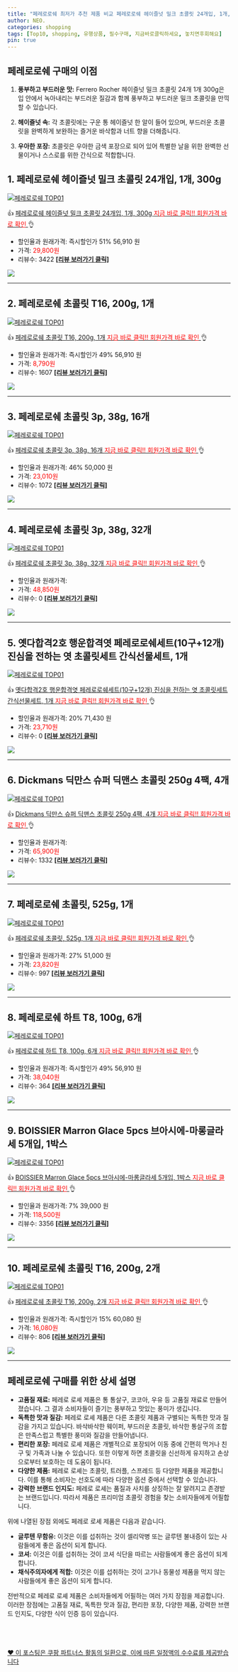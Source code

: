 ```yaml
---
title: "페레로로쉐 최저가 추천 제품 비교 페레로로쉐 헤이즐넛 밀크 초콜릿 24개입, 1개, 300g 가격 비교 최저가장점"
author: NEO.
categories: shopping
tags: [Top10, shopping, 유행상품, 필수구매, 지금바로클릭하세요, 놓치면후회해요]
pin: true
---
```

## 페레로로쉐 구매의 이점
1. **풍부하고 부드러운 맛:** Ferrero Rocher 헤이즐넛 밀크 초콜릿 24개 1개 300g은 입 안에서 녹아내리는 부드러운 질감과 함께 풍부하고 부드러운 밀크 초콜릿을 만끽할 수 있습니다.

2. **헤이즐넛 속:** 각 초콜릿에는 구운 통 헤이즐넛 한 알이 들어 있으며, 부드러운 초콜릿을 완벽하게 보완하는 즐거운 바삭함과 너트 향을 더해줍니다.

3. **우아한 포장:** 초콜릿은 우아한 금색 포장으로 되어 있어 특별한 날을 위한 완벽한 선물이거나 스스로를 위한 간식으로 적합합니다.

   

## 1. 페레로로쉐 헤이즐넛 밀크 초콜릿 24개입, 1개, 300g

[![페레로로쉐 TOP01](https://thumbnail7.coupangcdn.com/thumbnails/remote/490x490ex/image/vendor_inventory/02df/c28e450955f65385bab327bee152cd1c1d7360d7c86b2c62002f9cf9885c.jpg)](https://link.coupang.com/re/AFFSDP?lptag=AF3617701&subid=GithubCoopas&pageKey=332171309&traceid=V0-153&itemId=1061303971&vendorItemId=87287234630)


👍 [페레로로쉐 헤이즐넛 밀크 초콜릿 24개입, 1개, 300g <font color=red> 지금 바로 클릭!! 회원가격 바로 확인 </font> ](https://link.coupang.com/re/AFFSDP?lptag=AF3617701&subid=GithubCoopas&pageKey=332171309&traceid=V0-153&itemId=1061303971&vendorItemId=87287234630) 👌 


- 할인율과 원래가격: 즉시할인가 51%  56,910   원
- 가격: <span style='color:red'>29,800원</span>
- 리뷰수: 3422  [**[리뷰 보러가기 클릭]**](https://link.coupang.com/re/AFFSDP?lptag=AF3617701&subid=GithubCoopas&pageKey=332171309&traceid=V0-153&itemId=1061303971&vendorItemId=87287234630)

[![](/discount_price.png)](https://link.coupang.com/re/AFFSDP?lptag=AF3617701&subid=GithubCoopas&pageKey=332171309&traceid=V0-153&itemId=1061303971&vendorItemId=87287234630)

---


   

## 2. 페레로로쉐 초콜릿 T16, 200g, 1개

[![페레로로쉐 TOP01](https://thumbnail8.coupangcdn.com/thumbnails/remote/490x490ex/image/retail/images/2884711570421400-a79a9a38-3f6b-47e0-8c0e-9d719b59d808.jpg)](https://link.coupang.com/re/AFFSDP?lptag=AF3617701&subid=GithubCoopas&pageKey=2433134&traceid=V0-153&itemId=19584577538&vendorItemId=3000168660)


👍 [페레로로쉐 초콜릿 T16, 200g, 1개 <font color=red> 지금 바로 클릭!! 회원가격 바로 확인 </font> ](https://link.coupang.com/re/AFFSDP?lptag=AF3617701&subid=GithubCoopas&pageKey=2433134&traceid=V0-153&itemId=19584577538&vendorItemId=3000168660) 👌 


- 할인율과 원래가격: 즉시할인가 49%  56,910   원
- 가격: <span style='color:red'>8,790원</span>
- 리뷰수: 1607  [**[리뷰 보러가기 클릭]**](https://link.coupang.com/re/AFFSDP?lptag=AF3617701&subid=GithubCoopas&pageKey=2433134&traceid=V0-153&itemId=19584577538&vendorItemId=3000168660)

[![](/discount_price.png)](https://link.coupang.com/re/AFFSDP?lptag=AF3617701&subid=GithubCoopas&pageKey=2433134&traceid=V0-153&itemId=19584577538&vendorItemId=3000168660)

---


   

## 3. 페레로로쉐 초콜릿 3p, 38g, 16개

[![페레로로쉐 TOP01](https://thumbnail10.coupangcdn.com/thumbnails/remote/490x490ex/image/retail/images/2881899050912964-b5f9fe56-2303-4aad-9cb7-b20c2b597b18.jpg)](https://link.coupang.com/re/AFFSDP?lptag=AF3617701&subid=GithubCoopas&pageKey=4563558218&traceid=V0-153&itemId=5562873377&vendorItemId=72862250934)


👍 [페레로로쉐 초콜릿 3p, 38g, 16개 <font color=red> 지금 바로 클릭!! 회원가격 바로 확인 </font> ](https://link.coupang.com/re/AFFSDP?lptag=AF3617701&subid=GithubCoopas&pageKey=4563558218&traceid=V0-153&itemId=5562873377&vendorItemId=72862250934) 👌 


- 할인율과 원래가격: 46%  50,000   원
- 가격: <span style='color:red'>23,010원</span>
- 리뷰수: 1072  [**[리뷰 보러가기 클릭]**](https://link.coupang.com/re/AFFSDP?lptag=AF3617701&subid=GithubCoopas&pageKey=4563558218&traceid=V0-153&itemId=5562873377&vendorItemId=72862250934)

[![](/discount_price.png)](https://link.coupang.com/re/AFFSDP?lptag=AF3617701&subid=GithubCoopas&pageKey=4563558218&traceid=V0-153&itemId=5562873377&vendorItemId=72862250934)

---


   

## 4. 페레로로쉐 초콜릿 3p, 38g, 32개

[![페레로로쉐 TOP01](https://thumbnail10.coupangcdn.com/thumbnails/remote/490x490ex/image/retail/images/1ab88d0d-02ee-4730-9ef1-b3cdccd442802536232182177744009.png)](https://link.coupang.com/re/AFFSDP?lptag=AF3617701&subid=GithubCoopas&pageKey=2433134&traceid=V0-153&itemId=18037445111&vendorItemId=85191841409)


👍 [페레로로쉐 초콜릿 3p, 38g, 32개 <font color=red> 지금 바로 클릭!! 회원가격 바로 확인 </font> ](https://link.coupang.com/re/AFFSDP?lptag=AF3617701&subid=GithubCoopas&pageKey=2433134&traceid=V0-153&itemId=18037445111&vendorItemId=85191841409) 👌 


- 할인율과 원래가격: 
- 가격: <span style='color:red'>48,850원</span>
- 리뷰수: 0  [**[리뷰 보러가기 클릭]**](https://link.coupang.com/re/AFFSDP?lptag=AF3617701&subid=GithubCoopas&pageKey=2433134&traceid=V0-153&itemId=18037445111&vendorItemId=85191841409)

[![](/discount_price.png)](https://link.coupang.com/re/AFFSDP?lptag=AF3617701&subid=GithubCoopas&pageKey=2433134&traceid=V0-153&itemId=18037445111&vendorItemId=85191841409)

---


   

## 5. 옛다합격2호 행운합격엿 페레로로쉐세트(10구+12개) 진심을 전하는 엿 초콜릿세트 간식선물세트, 1개

[![페레로로쉐 TOP01](https://thumbnail7.coupangcdn.com/thumbnails/remote/490x490ex/image/vendor_inventory/4b7a/f60617d289613eff5266c0ad18bc714e8c2e0a978cf499a1699e5ee65bb8.jpg)](https://link.coupang.com/re/AFFSDP?lptag=AF3617701&subid=GithubCoopas&pageKey=7744286646&traceid=V0-153&itemId=20843431450&vendorItemId=85342572989)


👍 [옛다합격2호 행운합격엿 페레로로쉐세트(10구+12개) 진심을 전하는 엿 초콜릿세트 간식선물세트, 1개 <font color=red> 지금 바로 클릭!! 회원가격 바로 확인 </font> ](https://link.coupang.com/re/AFFSDP?lptag=AF3617701&subid=GithubCoopas&pageKey=7744286646&traceid=V0-153&itemId=20843431450&vendorItemId=85342572989) 👌 


- 할인율과 원래가격: 20%  71,430   원
- 가격: <span style='color:red'>23,710원</span>
- 리뷰수: 0  [**[리뷰 보러가기 클릭]**](https://link.coupang.com/re/AFFSDP?lptag=AF3617701&subid=GithubCoopas&pageKey=7744286646&traceid=V0-153&itemId=20843431450&vendorItemId=85342572989)

[![](/discount_price.png)](https://link.coupang.com/re/AFFSDP?lptag=AF3617701&subid=GithubCoopas&pageKey=7744286646&traceid=V0-153&itemId=20843431450&vendorItemId=85342572989)

---


   

## 6. Dickmans 딕만스 슈퍼 딕맨스 초콜릿 250g 4팩, 4개

[![페레로로쉐 TOP01](https://thumbnail8.coupangcdn.com/thumbnails/remote/490x490ex/image/vendor_inventory/7367/5d899797e023c8a3cf88b2b44078acc326aa226b1994d580a228e39de78a.jpg)](https://link.coupang.com/re/AFFSDP?lptag=AF3617701&subid=GithubCoopas&pageKey=7017789106&traceid=V0-153&itemId=17270203289&vendorItemId=84441344950)


👍 [Dickmans 딕만스 슈퍼 딕맨스 초콜릿 250g 4팩, 4개 <font color=red> 지금 바로 클릭!! 회원가격 바로 확인 </font> ](https://link.coupang.com/re/AFFSDP?lptag=AF3617701&subid=GithubCoopas&pageKey=7017789106&traceid=V0-153&itemId=17270203289&vendorItemId=84441344950) 👌 


- 할인율과 원래가격: 
- 가격: <span style='color:red'>65,900원</span>
- 리뷰수: 1332  [**[리뷰 보러가기 클릭]**](https://link.coupang.com/re/AFFSDP?lptag=AF3617701&subid=GithubCoopas&pageKey=7017789106&traceid=V0-153&itemId=17270203289&vendorItemId=84441344950)

[![](/discount_price.png)](https://link.coupang.com/re/AFFSDP?lptag=AF3617701&subid=GithubCoopas&pageKey=7017789106&traceid=V0-153&itemId=17270203289&vendorItemId=84441344950)

---


   

## 7. 페레로로쉐 초콜릿, 525g, 1개

[![페레로로쉐 TOP01](https://thumbnail8.coupangcdn.com/thumbnails/remote/490x490ex/image/vendor_inventory/d86e/935db890f8949a4c5df429b72b092c1911316c7acdc5430db2261e59e6f2.jpg)](https://link.coupang.com/re/AFFSDP?lptag=AF3617701&subid=GithubCoopas&pageKey=2433134&traceid=V0-153&itemId=17007488042&vendorItemId=79767991950)


👍 [페레로로쉐 초콜릿, 525g, 1개 <font color=red> 지금 바로 클릭!! 회원가격 바로 확인 </font> ](https://link.coupang.com/re/AFFSDP?lptag=AF3617701&subid=GithubCoopas&pageKey=2433134&traceid=V0-153&itemId=17007488042&vendorItemId=79767991950) 👌 


- 할인율과 원래가격: 27%  51,000   원
- 가격: <span style='color:red'>23,820원</span>
- 리뷰수: 997  [**[리뷰 보러가기 클릭]**](https://link.coupang.com/re/AFFSDP?lptag=AF3617701&subid=GithubCoopas&pageKey=2433134&traceid=V0-153&itemId=17007488042&vendorItemId=79767991950)

[![](/discount_price.png)](https://link.coupang.com/re/AFFSDP?lptag=AF3617701&subid=GithubCoopas&pageKey=2433134&traceid=V0-153&itemId=17007488042&vendorItemId=79767991950)

---


   

## 8. 페레로로쉐 하트 T8, 100g, 6개

[![페레로로쉐 TOP01](https://thumbnail9.coupangcdn.com/thumbnails/remote/490x490ex/image/retail/images/9230333d-d15e-4e66-920d-2ee9001b31904190193598894553837.png)](https://link.coupang.com/re/AFFSDP?lptag=AF3617701&subid=GithubCoopas&pageKey=6853132582&traceid=V0-153&itemId=515105298&vendorItemId=85194278201)


👍 [페레로로쉐 하트 T8, 100g, 6개 <font color=red> 지금 바로 클릭!! 회원가격 바로 확인 </font> ](https://link.coupang.com/re/AFFSDP?lptag=AF3617701&subid=GithubCoopas&pageKey=6853132582&traceid=V0-153&itemId=515105298&vendorItemId=85194278201) 👌 


- 할인율과 원래가격: 즉시할인가 49%  56,910   원
- 가격: <span style='color:red'>38,040원</span>
- 리뷰수: 364  [**[리뷰 보러가기 클릭]**](https://link.coupang.com/re/AFFSDP?lptag=AF3617701&subid=GithubCoopas&pageKey=6853132582&traceid=V0-153&itemId=515105298&vendorItemId=85194278201)

[![](/discount_price.png)](https://link.coupang.com/re/AFFSDP?lptag=AF3617701&subid=GithubCoopas&pageKey=6853132582&traceid=V0-153&itemId=515105298&vendorItemId=85194278201)

---


   

## 9. BOISSIER Marron Glace 5pcs 브아시에-마롱글라세 5개입, 1박스

[![페레로로쉐 TOP01](https://thumbnail8.coupangcdn.com/thumbnails/remote/490x490ex/image/vendor_inventory/1542/deb61486f690a000b9cb6125cc9e6a77869f91cde13e6650a1504aca920a.png)](https://link.coupang.com/re/AFFSDP?lptag=AF3617701&subid=GithubCoopas&pageKey=7782408901&traceid=V0-153&itemId=21036333717&vendorItemId=88099165836)


👍 [BOISSIER Marron Glace 5pcs 브아시에-마롱글라세 5개입, 1박스 <font color=red> 지금 바로 클릭!! 회원가격 바로 확인 </font> ](https://link.coupang.com/re/AFFSDP?lptag=AF3617701&subid=GithubCoopas&pageKey=7782408901&traceid=V0-153&itemId=21036333717&vendorItemId=88099165836) 👌 


- 할인율과 원래가격: 7%  39,000   원
- 가격: <span style='color:red'>118,500원</span>
- 리뷰수: 3356  [**[리뷰 보러가기 클릭]**](https://link.coupang.com/re/AFFSDP?lptag=AF3617701&subid=GithubCoopas&pageKey=7782408901&traceid=V0-153&itemId=21036333717&vendorItemId=88099165836)

[![](/discount_price.png)](https://link.coupang.com/re/AFFSDP?lptag=AF3617701&subid=GithubCoopas&pageKey=7782408901&traceid=V0-153&itemId=21036333717&vendorItemId=88099165836)

---


   

## 10. 페레로로쉐 초콜릿 T16, 200g, 2개

[![페레로로쉐 TOP01](https://thumbnail7.coupangcdn.com/thumbnails/remote/490x490ex/image/retail/images/803983183041903-238b72c4-6997-4a43-9a07-2ed33b0aa9ee.jpg)](https://link.coupang.com/re/AFFSDP?lptag=AF3617701&subid=GithubCoopas&pageKey=2433134&traceid=V0-153&itemId=19584548723&vendorItemId=85068263030)


👍 [페레로로쉐 초콜릿 T16, 200g, 2개 <font color=red> 지금 바로 클릭!! 회원가격 바로 확인 </font> ](https://link.coupang.com/re/AFFSDP?lptag=AF3617701&subid=GithubCoopas&pageKey=2433134&traceid=V0-153&itemId=19584548723&vendorItemId=85068263030) 👌 


- 할인율과 원래가격: 즉시할인가 15%  60,080   원
- 가격: <span style='color:red'>16,080원</span>
- 리뷰수: 806  [**[리뷰 보러가기 클릭]**](https://link.coupang.com/re/AFFSDP?lptag=AF3617701&subid=GithubCoopas&pageKey=2433134&traceid=V0-153&itemId=19584548723&vendorItemId=85068263030)

[![](/discount_price.png)](https://link.coupang.com/re/AFFSDP?lptag=AF3617701&subid=GithubCoopas&pageKey=2433134&traceid=V0-153&itemId=19584548723&vendorItemId=85068263030)

---
## 페레로로쉐 구매를 위한 상세 설명
* **고품질 재료:** 페레로 로셰 제품은 통 통살구, 코코아, 우유 등 고품질 재료로 만들어졌습니다. 그 결과 소비자들이 즐기는 풍부하고 맛있는 풍미가 생깁니다.
* **독특한 맛과 질감:** 페레로 로셰 제품은 다른 초콜릿 제품과 구별되는 독특한 맛과 질감을 가지고 있습니다. 바삭바삭한 웨이퍼, 부드러운 초콜릿, 바삭한 통살구의 조합은 만족스럽고 특별한 풍미와 질감을 만들어냅니다.
* **편리한 포장:** 페레로 로셰 제품은 개별적으로 포장되어 이동 중에 간편히 먹거나 친구 및 가족과 나눌 수 있습니다. 또한 이렇게 하면 초콜릿을 신선하게 유지하고 손상으로부터 보호하는 데 도움이 됩니다.
* **다양한 제품:** 페레로 로셰는 초콜릿, 트러플, 스프레드 등 다양한 제품을 제공합니다. 이를 통해 소비자는 선호도에 따라 다양한 옵션 중에서 선택할 수 있습니다.
* **강력한 브랜드 인지도:** 페레로 로셰는 품질과 사치를 상징하는 잘 알려지고 존경받는 브랜드입니다. 따라서 제품은 프리미엄 초콜릿 경험을 찾는 소비자들에게 어필합니다.

위에 나열된 장점 외에도 페레로 로셰 제품은 다음과 같습니다.

* **글루텐 무함유:** 이것은 이를 섭취하는 것이 셀리악병 또는 글루텐 불내증이 있는 사람들에게 좋은 옵션이 되게 합니다.
* **코셔:** 이것은 이를 섭취하는 것이 코셔 식단을 따르는 사람들에게 좋은 옵션이 되게 합니다.
* **채식주의자에게 적합:** 이것은 이를 섭취하는 것이 고기나 동물성 제품을 먹지 않는 사람들에게 좋은 옵션이 되게 합니다.

전반적으로 페레로 로셰 제품은 소비자들에게 어필하는 여러 가지 장점을 제공합니다. 이러한 장점에는 고품질 재료, 독특한 맛과 질감, 편리한 포장, 다양한 제품, 강력한 브랜드 인지도, 다양한 식이 인증 등이 있습니다.<br><br><br><br><br> [ ❤  이 포스팅은 쿠팡 파트너스 활동의 일환으로, 이에 따른 일정액의 수수료를 제공받습니다](https://link.coupang.com/a/bcEFyh)